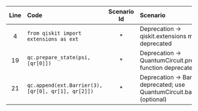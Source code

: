 | Line | Code | Scenario Id | Scenario | Artifact | Refactoring |
| :-: | :- | :-: | :- | :- | :- |
| 4 | `from qiskit import extensions as ext` | * | Deprecation -> qiskit.extensions module deprecated | qiskit.extensions | # import removed; use `qc.barrier()` instead |
| 19 | `qc.prepare_state(psi, [qr[0]])` | * | Deprecation -> QuantumCircuit.prepare_state() function deprecated (optional) | QuantumCircuit.prepare_state | `qc.initialize(psi, [qr[0]])` |
| 21 | `qc.append(ext.Barrier(3), [qr[0], qr[1], qr[2]])` | * | Deprecation -> Barrier() class deprecated; use QuantumCircuit.barrier() (optional) | Barrier | `qc.barrier(qr[0], qr[1], qr[2])` |